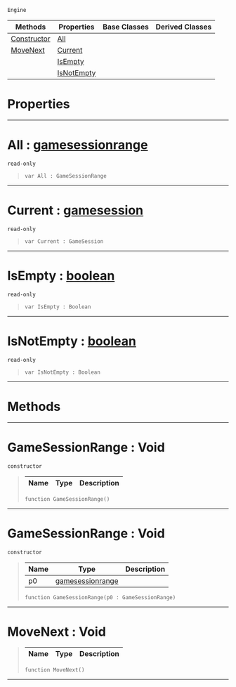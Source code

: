  `Engine`

|Methods|Properties|Base Classes|Derived Classes|
|---|---|---|---|
|[ Constructor](https://github.com/dragonCASTjosh/PlasmaDocs/blob/master/code_reference/class_reference/gamesessionrange.markdown#gamesessionrange-void)|[ All](https://github.com/dragonCASTjosh/PlasmaDocs/blob/master/code_reference/class_reference/gamesessionrange.markdown#all-plasma-engine-document)| | |
|[ MoveNext](https://github.com/dragonCASTjosh/PlasmaDocs/blob/master/code_reference/class_reference/gamesessionrange.markdown#movenext-void)|[ Current](https://github.com/dragonCASTjosh/PlasmaDocs/blob/master/code_reference/class_reference/gamesessionrange.markdown#current-plasma-engine-docu)| | |
| |[ IsEmpty](https://github.com/dragonCASTjosh/PlasmaDocs/blob/master/code_reference/class_reference/gamesessionrange.markdown#isempty-plasma-engine-docu)| | |
| |[ IsNotEmpty](https://github.com/dragonCASTjosh/PlasmaDocs/blob/master/code_reference/class_reference/gamesessionrange.markdown#isnotempty-plasma-engine-d)| | |


 #  Properties


---  
 #  All : [gamesessionrange](https://github.com/dragonCASTjosh/PlasmaDocs/blob/master/code_reference/class_reference/gamesessionrange.markdown)

 `read-only`

> 
> ``` lang=cpp, name=Lightning
> var All : GameSessionRange


---  
 #  Current : [gamesession](https://github.com/dragonCASTjosh/PlasmaDocs/blob/master/code_reference/class_reference/gamesession.markdown)

 `read-only`

> 
> ``` lang=cpp, name=Lightning
> var Current : GameSession


---  
 #  IsEmpty : [boolean](https://github.com/dragonCASTjosh/PlasmaDocs/blob/master/code_reference/lightning_base_types/boolean.markdown)

 `read-only`

> 
> ``` lang=cpp, name=Lightning
> var IsEmpty : Boolean


---  
 #  IsNotEmpty : [boolean](https://github.com/dragonCASTjosh/PlasmaDocs/blob/master/code_reference/lightning_base_types/boolean.markdown)

 `read-only`

> 
> ``` lang=cpp, name=Lightning
> var IsNotEmpty : Boolean


---  
 #  Methods


---  
 #  GameSessionRange : Void

 `constructor`

> 
> |Name|Type|Description|
> |---|---|---|
> ``` lang=cpp, name=Lightning
> function GameSessionRange()
> ``` 


---  
 #  GameSessionRange : Void

 `constructor`

> 
> |Name|Type|Description|
> |---|---|---|
> |p0|[gamesessionrange](https://github.com/dragonCASTjosh/PlasmaDocs/blob/master/code_reference/class_reference/gamesessionrange.markdown)| |
> ``` lang=cpp, name=Lightning
> function GameSessionRange(p0 : GameSessionRange)
> ``` 


---  
 #  MoveNext : Void

> 
> |Name|Type|Description|
> |---|---|---|
> ``` lang=cpp, name=Lightning
> function MoveNext()
> ``` 


---  
 

 